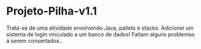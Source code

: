 # Projeto-Pilha-v1.1 
Trata-se de uma atividade envolvendo Java, pallets e stacks.
Adicionei um sistema de login vinculado a um banco de dados!
Faltam alguns problemas a serem consertados..
